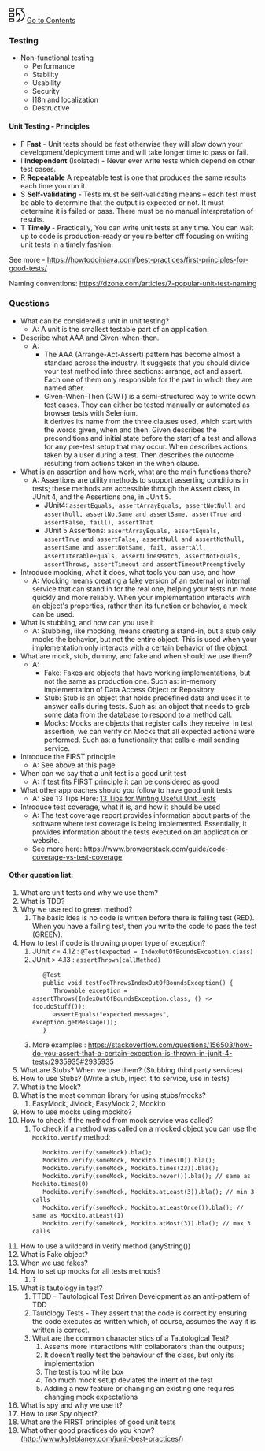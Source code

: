[![index.md](assets/back_main_page_icon_124174_32.png)](index.md) [Go to Contents](index.md)

### Testing

- Non-functional testing
  - Performance
  - Stability
  - Usability
  - Security
  - I18n and localization
  - Destructive

#### Unit Testing - Principles
- F **Fast** - Unit tests should be fast otherwise they will slow down your development/deployment time and will take longer time to pass or fail.
- I **Independent** (Isolated) - Never ever write tests which depend on other test cases.
- R **Repeatable** A repeatable test is one that produces the same results each time you run it.
- S **Self-validating** - Tests must be self-validating means – each test must be able to determine that the output is expected or not. It must determine it is failed or pass. There must be no manual interpretation of results.
- T **Timely** - Practically, You can write unit tests at any time. You can wait up to code is production-ready or you’re better off focusing on writing unit tests in a timely fashion.

See more - https://howtodoinjava.com/best-practices/first-principles-for-good-tests/

Naming conventions: https://dzone.com/articles/7-popular-unit-test-naming


### Questions
- What can be considered a unit in unit testing?
  - A: A unit is the smallest testable part of an application.
- Describe what AAA and Given-when-then.
  - A: 
    - The AAA (Arrange-Act-Assert) pattern has become almost a standard across the industry. It suggests that you should divide your test method into three sections: arrange, act and assert. Each one of them only responsible for the part in which they are named after.
    - Given-When-Then (GWT) is a semi-structured way to write down test cases. They can either be tested manually or automated as browser tests with Selenium.
    <br>It derives its name from the three clauses used, which start with the words given, when and then. Given describes the preconditions and initial state before the start of a test and allows for any pre-test setup that may occur. When describes actions taken by a user during a test. Then describes the outcome resulting from actions taken in the when clause.
- What is an assertion and how work, what are the main functions there?
  - A: Assertions are utility methods to support asserting conditions in tests; these methods are accessible through the Assert class, in JUnit 4, and the Assertions one, in JUnit 5.
    - JUnit4: `assertEquals, assertArrayEquals, assertNotNull and assertNull, assertNotSame and assertSame, assertTrue and assertFalse, fail(), assertThat`
    - JUnit 5 Assertions: `assertArrayEquals, assertEquals, assertTrue and assertFalse, assertNull and assertNotNull, assertSame and assertNotSame, fail, assertAll, assertIterableEquals, assertLinesMatch, assertNotEquals,
      assertThrows, assertTimeout and assertTimeoutPreemptively`
- Introduce mocking, what it does, what tools you can use, and how
  - A: Mocking means creating a fake version of an external or internal service that can stand in for the real one, helping your tests run more quickly and more reliably. When your implementation interacts with an object's properties, rather than its function or behavior, a mock can be used.
- What is stubbing, and how can you use it
  - A: Stubbing, like mocking, means creating a stand-in, but a stub only mocks the behavior, but not the entire object. This is used when your implementation only interacts with a certain behavior of the object.
- What are mock, stub, dummy, and fake and when should we use them?
  - A: 
    - Fake: Fakes are objects that have working implementations, but not the same as production one. Such as: in-memory implementation of Data Access Object or Repository.
    - Stub: Stub is an object that holds predefined data and uses it to answer calls during tests. Such as: an object that needs to grab some data from the database to respond to a method call.
    - Mocks: Mocks are objects that register calls they receive. In test assertion, we can verify on Mocks that all expected actions were performed. Such as: a functionality that calls e-mail sending service.
- Introduce the FIRST principle
  - A: See above at this page
- When can we say that a unit test is a good unit test
  - A: If test fits FIRST principle it can be considered as good 
- What other approaches should you follow to have good unit tests
  - A: See 13 Tips Here: [13 Tips for Writing Useful Unit Tests](assets/13%20Tips%20for%20Writing%20Useful%20Unit%20Tests%20_%20by%20Nick%20Hodges%20_%20Better%20Programming.pdf)
- Introduce test coverage, what it is, and how it should be used
  - A: The test coverage report provides information about parts of the software where test coverage is being implemented. Essentially, it provides information about the tests executed on an application or website.
  - See more here: https://www.browserstack.com/guide/code-coverage-vs-test-coverage

#### Other question list:
1. What are unit tests and why we use them?
2. What is TDD?
3. Why we use red to green method?
   1. The basic idea is no code is written before there is failing test (RED). When you have a failing test, then you write the code to pass the test (GREEN).
4. How to test if code is throwing proper type of exception?
   1. JUnit <= 4.12 : `@Test(expected = IndexOutOfBoundsException.class)`
   2. JUnit > 4.13 : `assertThrown(callMethod)`
      ```
         @Test
         public void testFooThrowsIndexOutOfBoundsException() {
            Throwable exception = assertThrows(IndexOutOfBoundsException.class, () -> foo.doStuff());
            assertEquals("expected messages", exception.getMessage());
         }
      ```
   3. More examples : https://stackoverflow.com/questions/156503/how-do-you-assert-that-a-certain-exception-is-thrown-in-junit-4-tests/2935935#2935935
5. What are Stubs? When we use them? (Stubbing third party services)
6. How to use Stubs? (Write a stub, inject it to service, use in tests)
7. What is the Mock?
8. What is the most common library for using stubs/mocks?
   1.  EasyMock, JMock, EasyMock 2, Mockito
9. How to use mocks using mockito?
10. How to check if the method from mock service was called?
    1. To check if a method was called on a mocked object you can use the `Mockito.verify` method:
       ```
          Mockito.verify(someMock).bla();
          Mockito.verify(someMock, Mockito.times(0)).bla();
          Mockito.verify(someMock, Mockito.times(23)).bla();
          Mockito.verify(someMock, Mockito.never()).bla(); // same as Mockito.times(0)
          Mockito.verify(someMock, Mockito.atLeast(3)).bla(); // min 3 calls
          Mockito.verify(someMock, Mockito.atLeastOnce()).bla(); // same as Mockito.atLeast(1)
          Mockito.verify(someMock, Mockito.atMost(3)).bla(); // max 3 calls
       ```
11. How to use a wildcard in verify method (anyString())
12. What is Fake object?
13. When we use fakes?
14. How to set up mocks for all tests methods?
    1. ?
15. What is tautology in test?
    1. TTDD – Tautological Test Driven Development as an anti-pattern of TDD
    2. Tautology Tests - They assert that the code is correct by ensuring the code executes as written which, of course, assumes the way it is written is correct.
    3. What are the common characteristics of a Tautological Test?
       1. Asserts more interactions with collaborators than the outputs;
       2. It doesn’t really test the behaviour of the class, but only its implementation
       3. The test is too white box
       4. Too much mock setup deviates the intent of the test
       5. Adding a new feature or changing an existing one requires changing mock expectations
16. What is spy and why we use it?
17. How to use Spy object?
18. What are the FIRST principles of good unit tests
19. What other good practices do you know? (http://www.kyleblaney.com/junit-best-practices/) 

